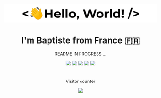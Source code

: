 <img src="https://github.com/BaptisteGfy/BaptisteGfy/blob/main/greetings.gif?raw=true" alt="Greeting GIF" width="auto">

<h1 align="center">I'm Baptiste from France 🇫🇷 </h1>

<div align="center">
<p align="center">README IN PROGRESS ...</p>




<img src="https://skillicons.dev/icons?i=javascript" />
<img src="https://skillicons.dev/icons?i=react" />
<img src="https://skillicons.dev/icons?i=nextjs" />
<img src="https://skillicons.dev/icons?i=postgresql" />
<img src="https://skillicons.dev/icons?i=prisma" />

<h1></h1>

Visitor counter

<img src="https://profile-counter.glitch.me/BaptisteGfy/count.svg" />
  
</div>
